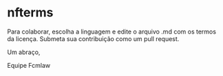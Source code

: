 # nfterms

Para colaborar, escolha a linguagem e edite o arquivo .md com os termos da licença. Submeta sua contribuição como um pull request.

Um abraço,

Equipe Fcmlaw
